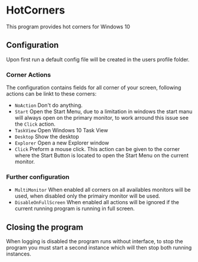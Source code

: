 # HotCorners

This program provides hot corners for Windows 10


## Configuration

Upon first run a default config file will be created in the users profile folder.

### Corner Actions

The configuration contains fields for all corner of your screen, following actions can be linkt to these corners:

- `NoAction`
  Don't do anything.
- `Start`
  Open the Start Menu, due to a limitation in windows the start manu will always open on the primary monitor, to work arround this issue see the `Click` action.
- `TaskView`
  Open Windows 10 Task View
- `Desktop`
  Show the desktop 
- `Explorer`
  Open a new Explorer window
- `Click`
  Preform a mouse click. This action can be given to the corner where the Start Button is located to open the Start Menu on the current monitor.

### Further configuration

- `MultiMonitor`
  When enabled all corners on all availables monitors will be used, when disabled only the primairy monitor will be used.
- `DisableOnFullScreen`
  When enabled all actions will be ignored if the current running program is running in full screen.

## Closing the program

When logging is disabled the program runs without interface, to stop the program you must start a second instance which will then stop both running instances.